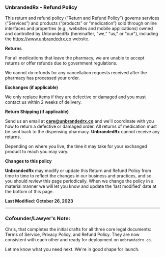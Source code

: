 ### **UnbrandedRx - Refund Policy**

This return and refund policy (“Return and Refund Policy”) governs services (“Services”) and products (“products” or “medication”) sold through online interfaces and properties (e.g., websites and mobile applications) owned and controlled by UnbrandedRx (hereinafter, "we," "us," or "our"), including the https://www.unbrandedrx.co website.

**Returns**

For all medications that leave the pharmacy, we are unable to accept returns or offer refunds due to government regulations.

We cannot do refunds for any cancellation requests received after the pharmacy has processed your order.

**Exchanges (if applicable)**

We only replace items if they are defective or damaged and you must contact us within 2 weeks of delivery.

**Return Shipping (if applicable)**

Send us an email at **care@unbrandedrx.co** and we'll coordinate with you how to return a defective or damaged order. All returns of medication must be sent back to the dispensing pharmacy. **UnbrandedRx** cannot receive any returns.

Depending on where you live, the time it may take for your exchanged product to reach you may vary.

**Changes to this policy**

**UnbrandedRx** may modify or update this Return and Refund Policy from time to time to reflect the changes in our business and practices, and so you should review this page periodically. When we change the policy in a material manner we will let you know and update the ‘last modified’ date at the bottom of this page.

**Last Modified: October 26, 2023**

---

### **Cofounder/Lawyer's Note:**

Chris, that completes the initial drafts for all three core legal documents: Terms of Service, Privacy Policy, and Refund Policy. They are now consistent with each other and ready for deployment on `unbrandedrx.co`.

Let me know what you need next. We're in good shape for launch.

